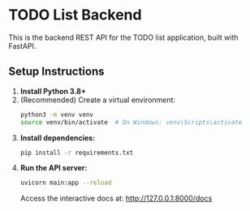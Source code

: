# TODO List Backend

This is the backend REST API for the TODO list application, built with FastAPI.

## Setup Instructions

1. **Install Python 3.8+**
2. (Recommended) Create a virtual environment:
   ```bash
   python3 -m venv venv
   source venv/bin/activate  # On Windows: venv\Scripts\activate
   ```
3. **Install dependencies:**
   ```bash
   pip install -r requirements.txt
   ```
4. **Run the API server:**
   ```bash
   uvicorn main:app --reload
   ```
   Access the interactive docs at: http://127.0.0.1:8000/docs
